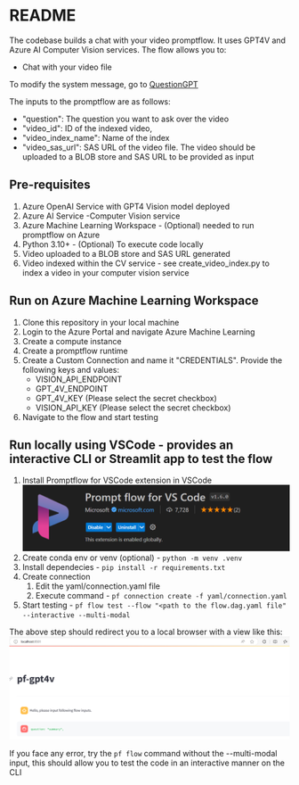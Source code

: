 # README
The codebase builds a chat with your video promptflow. It uses GPT4V and Azure AI Computer Vision services. 
The flow allows you to:
- Chat with your video file

To modify the system message, go to [QuestionGPT](/question_gpt4v.py)

The inputs to the promptflow are as follows:
- "question": The question you want to ask over the video 
- "video_id": ID of the indexed video, 
- "video_index_name": Name of the index
- "video_sas_url": SAS URL of the video file. The video should be uploaded to a BLOB store and SAS URL to be provided as input

## Pre-requisites
1. Azure OpenAI Service with GPT4 Vision model deployed
2. Azure AI Service -Computer  Vision service
3. Azure Machine Learning Workspace - (Optional) needed to run promptflow on Azure
4. Python 3.10+ - (Optional) To execute code locally
5. Video uploaded to a BLOB store and SAS URL generated
6. Video indexed within the CV service - see create_video_index.py to index a video in your computer vision service

## Run on Azure Machine Learning Workspace
1. Clone this repository in your local machine
2. Login to the Azure Portal and navigate Azure Machine Learning
3. Create a compute instance
4. Create a promptflow runtime
5. Create a Custom Connection and name it "CREDENTIALS". Provide the following keys and values:
    - VISION_API_ENDPOINT
    - GPT_4V_ENDPOINT
    - GPT_4V_KEY (Please select the secret checkbox)
    - VISION_API_KEY (Please select the secret checkbox)
6. Navigate to the flow and start testing

## Run locally using VSCode - provides an interactive CLI or Streamlit app to test the flow
1. Install Promptflow for VSCode extension in VSCode
![Alt text](images/promtflowvscode.png)
2. Create conda env or venv (optional) - `python -m venv .venv`
3. Install dependecies - `pip install -r requirements.txt`
4. Create connection
    1. Edit the yaml/connection.yaml file
    2. Execute command - `pf connection create -f yaml/connection.yaml`
5. Start testing - `pf flow test --flow "<path to the flow.dag.yaml file" --interactive --multi-modal`

The above step should redirect you to a local browser with a view like this:
![Alt text](images/localhost.png)

If you face any error, try the `pf flow` command without the --multi-modal input, this should allow you to test the code in an interactive manner on the CLI


